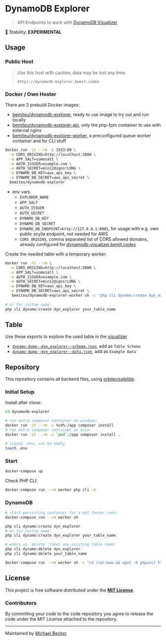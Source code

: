 # DynamoDB Explorer

> API Endpoints to work with [DynamoDB Visualizer](https://dynamodb-visualizer.bemit.codes/)

🚧 Stability: **EXPERIMENTAL**

## Usage

### Public Host

> Use this host with caution, data may be lost any time.
>
> `https://dynamodb-explorer.bemit.codes`

### Docker / Own Hoster

There are 3 prebuild Docker images:

- [bemiteu/dynamodb-explorer](https://hub.docker.com/r/bemiteu/dynamodb-explorer), ready to use image to try out and run locally
- [bemiteu/dynamodb-explorer-api](https://hub.docker.com/r/bemiteu/dynamodb-explorer-api), only the php-fpm container to use with external nginx
- [bemiteu/dynamodb-explorer-worker](https://hub.docker.com/r/bemiteu/dynamodb-explorer-worker), a preconfigured queue worker container and for CLI stuff

```bash
docker run -it --rm -p 3333:80 \
  -e CORS_ORIGINS=http://localhost:3000 \
  -e APP_SALT=somesalt \
  -e AUTH_ISSUER=example.com \
  -e AUTH_SECRET=min12@igns!LONG \
  -e DYNAMO_DB_KEY=aws_api_key \
  -e DYNAMO_DB_SECRET=aws_api_secret \
  bemiteu/dynamodb-explorer
```

- env vars
    - `EXPLORER_NAME`
    - `APP_SALT`
    - `AUTH_ISSUER`
    - `AUTH_SECRET`
    - `DYNAMO_DB_KEY`
    - `DYNAMO_DB_SECRET`
    - `DYNAMO_DB_ENDPOINT=http://127.0.0.1:8001`, for usage with e.g. own public scylla endpoint, not needed for AWS
    - `CORS_ORIGINS`, comma separated list of CORS allowed domains, already configured for [dynamodb-visualizer.bemit.codes](https://dynamodb-visualizer.bemit.codes)

Create the needed table with a temporary worker:

```bash
docker run -ti --rm \
  -e CORS_ORIGINS=http://localhost:3000 \
  -e APP_SALT=somesalt \
  -e AUTH_ISSUER=example.com \
  -e AUTH_SECRET=min12@igns!LONG \
  -e DYNAMO_DB_KEY=aws_api_key \
  -e DYNAMO_DB_SECRET=aws_api_secret \
   bemiteu/dynamodb-explorer-worker sh -c "php cli dynamo:create dyn_explorer"
   
# or for custom name:
php cli dynamo:create dyn_explorer your_table_name
```

## Table

Use these exports to explore the used table in the [visualizer](https://dynamodb-visualizer.bemit.codes/)

- [`dynamo-dump--dyn_explorer--schema.json`](./dynamo-dump--dyn_explorer--schema.json), add as `Table Schema`
- [`dynamo-dump--dyn_explorer--data.json`](./dynamo-dump--dyn_explorer--data.json), add as `Example Data`

## Repository

This repository contains all backend files, using [orbiter/satellite](https://github.com/bemit/satellite-app).

### Initial Setup

Install after clone:

```bash
cd dynamodb-explorer

# run extra composer container on windows:
docker run -it --rm -v %cd%:/app composer install
# run extra composer container on unix:
docker run -it --rm -v `pwd`:/app composer install .

# create .env, can be empty
touch .env
```

### Start

```bash
docker-compose up
```

Check PHP CLI:

```bash
docker-compose run --rm worker php cli -h
```

### DynamoDB

```bash
# start persisting container for a bit faster runs:
docker-compose run --rm worker sh

php cli dynamo:create dyn_explorer
# or for custom name:
php cli dynamo:create dyn_explorer your_table_name

# where as `delete` takes any existing table name:
php cli dynamo:delete dyn_explorer
php cli dynamo:delete your_table_name

docker-compose run --rm worker sh -c "cd /var/www && wget -O phpunit https://phar.phpunit.de/phpunit-9.phar && chmod +x phpunit && cd html && /var/www/phpunit --testdox tests"
```

## License

This project is free software distributed under the [**MIT License**](LICENSE).

### Contributors

By committing your code to the code repository you agree to release the code under the MIT License attached to the repository.

***

Maintained by [Michael Becker](https://mlbr.xyz)
